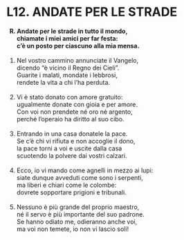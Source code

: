 # L12. ANDATE PER LE STRADE

<ol>
  <b><li type="A" value="18">Andate per le strade in tutto il mondo,<br>
    chiamate i miei amici per far festa:<br>
    c’è un posto per ciascuno alla mia mensa.</li></b><br>
  <li value="1">Nel vostro cammino annunciate il Vangelo,<br>
    dicendo “è vicino il Regno dei Cieli”.<br>
    Guarite i malati, mondate i lebbrosi,<br>
    rendete la vita a chi l’ha perduta.</li><br>
  <li>Vi è stato donato con amore gratuito:<br>
    ugualmente donate con gioia e per amore.<br>
    Con voi non prendete né oro né argento,<br>
    perché l’operaio ha diritto al suo cibo.</li><br>
  <li>Entrando in una casa donatele la pace.<br>
    Se c’è chi vi rifiuta e non accoglie il dono,<br>
    la pace torni a voi e uscite dalla casa<br>
    scuotendo la polvere dai vostri calzari.</li><br>
  <li>Ecco, io vi mando come agnelli in mezzo ai lupi:<br>
    siate dunque avveduti come sono i serpenti,<br>
    ma liberi e chiari come le colombe:<br>
    dovrete sopportare prigioni e tribunali.</li><br>
  <li>Nessuno è più grande del proprio maestro,<br>
    né il servo è più importante del suo padrone.<br>
    Se hanno odiato me, odieranno anche voi,<br>
    ma voi non temete, io non vi lascio soli!</li>
</ol>

